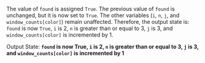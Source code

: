 The value of `found` is assigned `True`. The previous value of `found` is unchanged, but it is now set to `True`. The other variables (`i`, `n`, `j`, and `window_counts[color]`) remain unaffected. Therefore, the output state is: `found` is now `True`, `i` is 2, `n` is greater than or equal to 3, `j` is 3, and `window_counts[color]` is incremented by 1.

Output State: **`found` is now True, `i` is 2, `n` is greater than or equal to 3, `j` is 3, and `window_counts[color]` is incremented by 1**